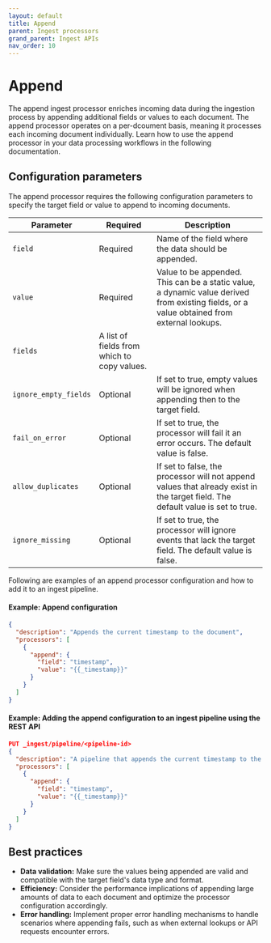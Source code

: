 ```yaml
---
layout: default
title: Append
parent: Ingest processors 
grand_parent: Ingest APIs
nav_order: 10
---
```


# Append

The append ingest processor enriches incoming data during the ingestion process by appending additional fields or values to each document. The append processor operates on a per-dcoument basis, meaning it processes each incoming document individually. Learn how to use the append processor in your data processing workflows in the following documentation. 

## Configuration parameters

The append processor requires the following configuration parameters to specify the target field or value to append to incoming documents.

**Parameter** | **Required** | **Description** |
|-----------|-----------|-----------|
`field` | Required | Name of the field where the data should be appended. |
`value` | Required| Value to be appended. This can be a static value, a dynamic value derived from existing fields, or a value obtained from external lookups. |
`fields` | A list of fields from which to copy values. |
`ignore_empty_fields` | Optional | If set to true, empty values will be ignored when appending then to the target field. | 
`fail_on_error` | Optional | If set to true, the processor will fail it an error occurs. The default value is false.
`allow_duplicates` | Optional | If set to false, the processor will not append values that already exist in the target field. The default value is set to true.
`ignore_missing` | Optional | If set to true, the processor will ignore events that lack the target field. The default value is false. 

Following are examples of an append processor configuration and how to add it to an ingest pipeline.

#### Example: Append configuration 

```json
{
  "description": "Appends the current timestamp to the document",
  "processors": [
    {
      "append": {
        "field": "timestamp",
        "value": "{{_timestamp}}"
      }
    }
  ]
}
```

#### Example: Adding the append configuration to an ingest pipeline using the REST API

```json
PUT _ingest/pipeline/<pipeline-id>
{
  "description": "A pipeline that appends the current timestamp to the document",
  "processors": [
    {
      "append": {
        "field": "timestamp",
        "value": "{{_timestamp}}"
      }
    }
  ]
}
```

## Best practices

- **Data validation:** Make sure the values being appended are valid and compatible with the target field's data type and format.
- **Efficiency:** Consider the performance implications of appending large amounts of data to each document and optimize the processor configuration accordingly.
- **Error handling:** Implement proper error handling mechanisms to handle scenarios where appending fails, such as when external lookups or API requests encounter errors.
